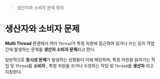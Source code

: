 > 생산자와 소비자 문제 정리

# 생산자와 소비자 문제
**Multi Thread** 환경에서 여러  `Thread`가 특정 자원에 접근하여 읽거나 쓰는 등이 작업 간에 발생하는 문제를 **생산자 소비자 문제**라고 한다.

일반적으로 **동시성 문제**가 발생하는 상황들이 이에 해당하며, 특정 자원을 읽어가는 작업 및 `Thread`를 **소비자** , 특정 자원을 쓰거나 수정하는 작업 및 `Thread`를 **생산자** 라고 지칭한다.